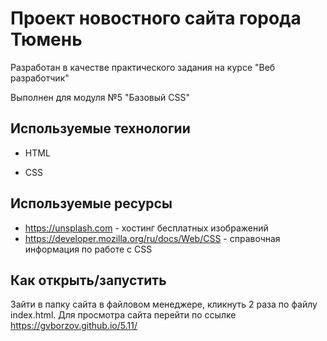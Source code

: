 # Проект новостного сайта города Тюмень

Разработан в качестве практического задания на курсе "Веб разработчик"

Выполнен для модуля №5 "Базовый CSS"

## Используемые технологии

* HTML

* CSS

## Используемые ресурсы 

* https://unsplash.com - хостинг бесплатных изображений
* https://developer.mozilla.org/ru/docs/Web/CSS - справочная информация по работе с CSS

## Как открыть/запустить

Зайти в папку сайта в файловом менеджере, кликнуть 2 раза по файлу index.html.
Для просмотра сайта перейти по ссылке https://gvborzov.github.io/5.11/